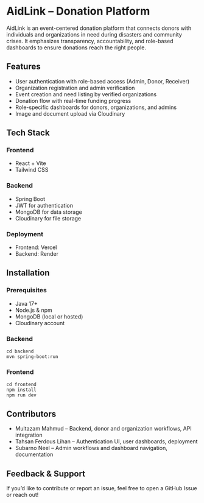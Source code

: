 # AidLink – Donation Platform

AidLink is an event-centered donation platform that connects donors with individuals and organizations in need during disasters and community crises. It emphasizes transparency, accountability, and role-based dashboards to ensure donations reach the right people.

## Features

* User authentication with role-based access (Admin, Donor, Receiver)
* Organization registration and admin verification
* Event creation and need listing by verified organizations
* Donation flow with real-time funding progress
* Role-specific dashboards for donors, organizations, and admins
* Image and document upload via Cloudinary

## Tech Stack

### Frontend
* React + Vite
* Tailwind CSS

### Backend
* Spring Boot
* JWT for authentication
* MongoDB for data storage
* Cloudinary for file storage

### Deployment

* Frontend: Vercel
* Backend: Render

## Installation

### Prerequisites
* Java 17+
* Node.js & npm
* MongoDB (local or hosted)
* Cloudinary account

### Backend

```
cd backend
mvn spring-boot:run
```

### Frontend

```
cd frontend
npm install
npm run dev
```

## Contributors

* Multazam Mahmud – Backend, donor and organization workflows, API integration
* Tahsan Ferdous Lihan – Authentication UI, user dashboards, deployment
* Subarno Neel – Admin workflows and dashboard navigation, documentation

## Feedback & Support

If you’d like to contribute or report an issue, feel free to open a GitHub Issue or reach out!
